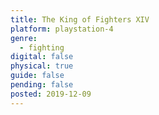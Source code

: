 ```yaml
---
title: The King of Fighters XIV
platform: playstation-4
genre:
  - fighting
digital: false
physical: true
guide: false
pending: false
posted: 2019-12-09
---
```

